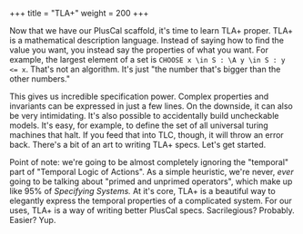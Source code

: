 +++
title = "TLA+"
weight = 200
+++

Now that we have our PlusCal scaffold, it's time to learn TLA+ proper. TLA+ is a mathematical description language. Instead of saying how to find the value you want, you instead say the properties of what you want. For example, the largest element of a set is `CHOOSE x \in S : \A y \in S : y <= x`. That's not an algorithm. It's just "the number that's bigger than the other numbers." 

This gives us incredible specification power. Complex properties and invariants can be expressed in just a few lines. On the downside, it can also be very intimidating. It's also possible to accidentally build uncheckable models. It's easy, for example, to define the set of all universal turing machines that halt. If you feed that into TLC, though, it will throw an error back. There's a bit of an art to writing TLA+ specs. Let's get started.

Point of note: we're going to be almost completely ignoring the "temporal" part of "Temporal Logic of Actions". As a simple heuristic, we're never, _ever_ going to be talking about "primed and unprimed operators", which make up like 95% of _Specifying Systems._ At it's core, TLA+ is a beautiful way to elegantly express the temporal properties of a complicated system. For our uses, TLA+ is a way of writing better PlusCal specs. Sacrilegious? Probably. Easier? Yup.
